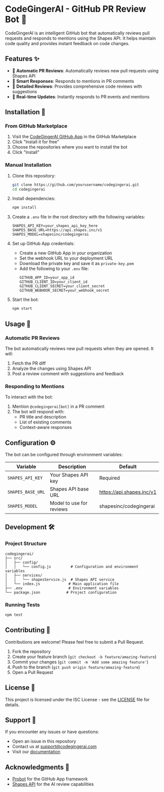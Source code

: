 # CodeGingerAI - GitHub PR Review Bot 🤖

CodeGingerAI is an intelligent GitHub bot that automatically reviews pull requests and responds to mentions using the Shapes API. It helps maintain code quality and provides instant feedback on code changes.

## Features ✨

- 🤖 **Automatic PR Reviews**: Automatically reviews new pull requests using Shapes API
- 💬 **Smart Responses**: Responds to mentions in PR comments
- 📝 **Detailed Reviews**: Provides comprehensive code reviews with suggestions
- 🔄 **Real-time Updates**: Instantly responds to PR events and mentions

## Installation 🚀

### From GitHub Marketplace

1. Visit the [CodeGingerAI GitHub App](https://github.com/marketplace/codegingerai) in the GitHub Marketplace
2. Click "Install it for free"
3. Choose the repositories where you want to install the bot
4. Click "Install"

### Manual Installation

1. Clone this repository:
   ```bash
   git clone https://github.com/yourusername/codegingerai.git
   cd codegingerai
   ```

2. Install dependencies:
   ```bash
   npm install
   ```

3. Create a `.env` file in the root directory with the following variables:
   ```env
   SHAPES_API_KEY=your_shapes_api_key_here
   SHAPES_BASE_URL=https://api.shapes.inc/v1
   SHAPES_MODEL=shapesinc/codegingerai
   ```

4. Set up GitHub App credentials:
   - Create a new GitHub App in your organization
   - Set the webhook URL to your deployment URL
   - Download the private key and save it as `private-key.pem`
   - Add the following to your `.env` file:
     ```env
     GITHUB_APP_ID=your_app_id
     GITHUB_CLIENT_ID=your_client_id
     GITHUB_CLIENT_SECRET=your_client_secret
     GITHUB_WEBHOOK_SECRET=your_webhook_secret
     ```

5. Start the bot:
   ```bash
   npm start
   ```

## Usage 📝

### Automatic PR Reviews

The bot automatically reviews new pull requests when they are opened. It will:
1. Fetch the PR diff
2. Analyze the changes using Shapes API
3. Post a review comment with suggestions and feedback

### Responding to Mentions

To interact with the bot:
1. Mention `@codegingerai[bot]` in a PR comment
2. The bot will respond with:
   - PR title and description
   - List of existing comments
   - Context-aware responses

## Configuration ⚙️

The bot can be configured through environment variables:

| Variable | Description | Default |
|----------|-------------|---------|
| `SHAPES_API_KEY` | Your Shapes API key | Required |
| `SHAPES_BASE_URL` | Shapes API base URL | https://api.shapes.inc/v1 |
| `SHAPES_MODEL` | Model to use for reviews | shapesinc/codegingerai |

## Development 🛠️

### Project Structure
```
codegingerai/
├── src/
│   ├── config/
│   │   └── config.js         # Configuration and environment variables
│   ├── services/
│   │   └── shapesService.js  # Shapes API service
│   └── index.js             # Main application file
├── .env                     # Environment variables
└── package.json            # Project configuration
```

### Running Tests
```bash
npm test
```

## Contributing 🤝

Contributions are welcome! Please feel free to submit a Pull Request.

1. Fork the repository
2. Create your feature branch (`git checkout -b feature/amazing-feature`)
3. Commit your changes (`git commit -m 'Add some amazing feature'`)
4. Push to the branch (`git push origin feature/amazing-feature`)
5. Open a Pull Request

## License 📄

This project is licensed under the ISC License - see the [LICENSE](LICENSE) file for details.

## Support 💬

If you encounter any issues or have questions:
- Open an issue in this repository
- Contact us at support@codegingerai.com
- Visit our [documentation](https://docs.codegingerai.com)

## Acknowledgments 🙏

- [Probot](https://probot.github.io/) for the GitHub App framework
- [Shapes API](https://shapes.inc) for the AI review capabilities 